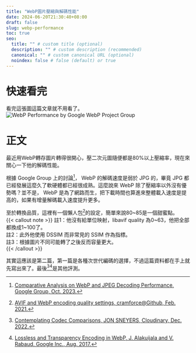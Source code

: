 ```yaml
---
title: "WebP圖片壓縮與解碼性能"
date: 2024-06-20T21:30:40+08:00
draft: false
slug: webp-performance
toc: true
seo:
  title: "" # custom title (optional)
  description: "" # custom description (recommended)
  canonical: "" # custom canonical URL (optional)
  noindex: false # false (default) or true
---
```


# 快速看完
看完這張圖這篇文章就不用看了。
![WebP Performance by Google WebP Project Group](/images/p1.png "")

# 正文
最近用WebP轉存圖片轉得很開心，壓二次元圖隨便都是80%以上壓縮率，現在來關心一下他的解碼性能。

根據 Google Group 上的討論[^1]， WebP 的解碼速度是弱於 JPG 的，畢竟 JPG 都已經發展這麼久了軟硬體都已經很成熟。這麼說來 WebP 除了壓縮率以外沒有優勢嗎？並不是， WebP 是為了網路而生，把下載時間也算進來整體載入速度是提高的，如果有增量解碼載入速度提升更多。

至於轉換品質，這裡有一個懶人包[^2]的設定，簡單來說80~85是一個甜蜜點。  
{{< callout note >}}
註1：他沒有給單位映射，libavif quality 為0~63，他把全部都換成1~100了。  
註2：此外他使用 DSSIM 而非常見的 SSIM 作為指標。  
註3：根據圖片不同可能轉了之後反而容量更大。  
{{< /callout >}}

其實這應該是第二篇，第一篇是各種次世代編碼的選擇，不過這篇資料都在手上就先寫出來了。最後[^3][^4]是其他評測。


[^1]: [Comparative Analysis on WebP and JPEG Decoding Performance, Google Group, Oct. 2023.](https://groups.google.com/a/webmproject.org/g/webp-discuss/c/hn3LwO6_bS0)
[^2]: [AVIF and WebP encoding quality settings, cramforce@Github, Feb. 2021.](https://www.industrialempathy.com/posts/avif-webp-quality-settings/)
[^3]: [Contemplating Codec Comparisons, JON SNEYERS, Cloudinary, Dec. 2022.](https://cloudinary.com/blog/contemplating-codec-comparisons)
[^4]: [Lossless and Transparency Encoding in WebP, J. Alakuijala and V. Rabaud, Google Inc., Aug. 2017.](https://developers.google.com/speed/webp/docs/webp_lossless_alpha_study)